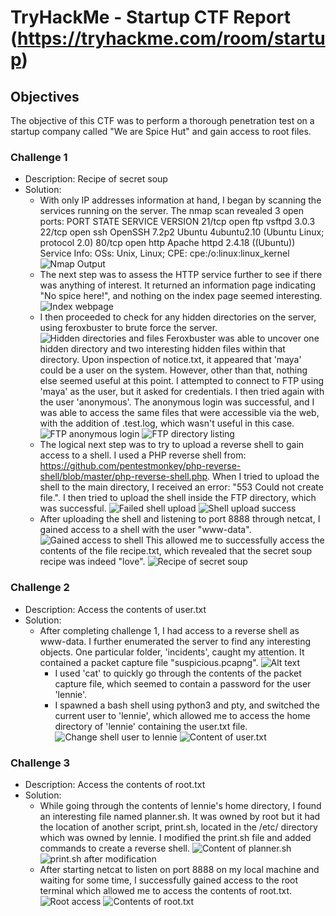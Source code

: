 # TryHackMe - Startup CTF Report (https://tryhackme.com/room/startup)

## Objectives
The objective of this CTF was to perform a thorough penetration test on a startup company called "We are Spice Hut" and gain access to root files.

### Challenge 1
- Description: Recipe of secret soup
- Solution: 
    * With only IP addresses information at hand, I began by scanning the services running on the server. The nmap scan revealed 3 open ports:
        PORT   STATE SERVICE VERSION
        21/tcp open  ftp     vsftpd 3.0.3
        22/tcp open  ssh     OpenSSH 7.2p2 Ubuntu 4ubuntu2.10 (Ubuntu Linux; protocol 2.0)
        80/tcp open  http    Apache httpd 2.4.18 ((Ubuntu))
        Service Info: OSs: Unix, Linux; CPE: cpe:/o:linux:linux_kernel
        ![Nmap Output](image.png)
    * The next step was to assess the HTTP service further to see if there was anything of interest. It returned an information page indicating "No spice here!", and nothing on the index page seemed interesting.
        ![Index webpage](image-1.png)
    * I then proceeded to check for any hidden directories on the server, using feroxbuster to brute force the server.
        ![Hidden directories and files](image-2.png)
        Feroxbuster was able to uncover one hidden directory and two interesting hidden files within that directory. Upon inspection of notice.txt, it appeared that 'maya' could be a user on the system. However, other than that, nothing else seemed useful at this point. I attempted to connect to FTP using 'maya' as the user, but it asked for credentials. I then tried again with the user 'anonymous'. The anonymous login was successful, and I was able to access the same files that were accessible via the web, with the addition of .test.log, which wasn't useful in this case.
        ![FTP anonymous login](image-3.png) ![FTP directory listing](image-4.png)
    * The logical next step was to try to upload a reverse shell to gain access to a shell. I used a PHP reverse shell from: https://github.com/pentestmonkey/php-reverse-shell/blob/master/php-reverse-shell.php. When I tried to upload the shell to the main directory, I received an error: "553 Could not create file.". I then tried to upload the shell inside the FTP directory, which was successful.
        ![Failed shell upload](image-5.png) ![Shell upload success](image-6.png)
    * After uploading the shell and listening to port 8888 through netcat, I gained access to a shell with the user "www-data".
        ![Gained access to shell](image-7.png)
    This allowed me to successfully access the contents of the file recipe.txt, which revealed that the secret soup recipe was indeed "love".
        ![Recipe of secret soup](image-8.png)

### Challenge 2
- Description: Access the contents of user.txt
- Solution:
    * After completing challenge 1, I had access to a reverse shell as www-data. I further enumerated the server to find any interesting objects. One particular folder, 'incidents', caught my attention. It contained a packet capture file "suspicious.pcapng".
            ![Alt text](image-9.png)
        - I used 'cat' to quickly go through the contents of the packet capture file, which seemed to contain a password for the user 'lennie'.
        - I spawned a bash shell using python3 and pty, and switched the current user to 'lennie', which allowed me to access the home directory of 'lennie' containing the user.txt file.
            ![Change shell user to lennie](image-10.png) ![Content of user.txt](image-11.png)

### Challenge 3
- Description: Access the contents of root.txt
- Solution:
    * While going through the contents of lennie's home directory, I found an interesting file named planner.sh. It was owned by root but it had the location of another script, print.sh, located in the /etc/ directory which was owned by lennie. I modified the print.sh file and added commands to create a reverse shell.
        ![Content of planner.sh](image-12.png) ![print.sh after modification](image-13.png)
    * After starting netcat to listen on port 8888 on my local machine and waiting for some time, I successfully gained access to the root terminal which allowed me to access the contents of root.txt.
        ![Root access](image-14.png) ![Contents of root.txt](image-15.png)